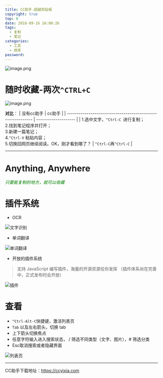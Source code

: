```yaml
---
title: CC助手-超越剪贴板
copyright: true
top: 0
date: 2018-09-16 16:00:26
tags:
  - 复制
  - 笔记
categories:
  - 工具
  - 效率
password:
---
```




![image.png](https://upload-images.jianshu.io/upload_images/659256-3389618a5437a0ad.png?imageMogr2/auto-orient/strip%7CimageView2/2/w/1240)


# 随时收藏-两次`^CTRL+C`

![image.png](https://upload-images.jianshu.io/upload_images/659256-548e1d28ec99c835.png?imageMogr2/auto-orient/strip%7CimageView2/2/w/1240)

**对比**：
| 没有cc助手                                                   | cc助手               |
| ------------------------------------------------------------ | -------------------- |
| 1.选中文字，`^Ctrl-C `进行复制；<br/>2.找到笔记程序并打开；<br/>3.新建一篇笔记；<br/>4.`^Ctrl-V` 粘贴内容；<br/>5.切换回网页继续阅读。OK，刚才看到哪了？ | `^Ctrl-C`再`^Ctrl-C` |

---

# Anything, Anywhere

<label style="color:green"> *只要能复制的地方，就可以收藏* </label>

# 插件系统

- OCR

![文字识别](https://upload-images.jianshu.io/upload_images/659256-50535abf6e8887be.png?imageMogr2/auto-orient/strip%7CimageView2/2/w/1240)


- 单词翻译

![单词翻译](https://upload-images.jianshu.io/upload_images/659256-cedbd34b87bf9933.png?imageMogr2/auto-orient/strip%7CimageView2/2/w/1240)


- 开放的插件系统
> 支持 JavaScript 编写插件，海量的开源资源任你发挥 
> （插件体系尚在完善中，正式发布时会开放）


![插件](https://upload-images.jianshu.io/upload_images/659256-6e6f2bc0d58dd510.png?imageMogr2/auto-orient/strip%7CimageView2/2/w/1240)


# 查看

- `^Ctrl-Alt-C`快捷键，激活列表页
- `Tab` 以及左右箭头，切换 tab
- 上下箭头切换焦点
- 任意字符输入进入搜索状态， / 筛选不同类型（文字、图片），# 筛选分类
- Esc取消搜索或者隐藏界面

![列表页](https://upload-images.jianshu.io/upload_images/659256-08f8beff31a8e91d.png?imageMogr2/auto-orient/strip%7CimageView2/2/w/1240)

***
CC助手下载地址：https://ccyixia.com
